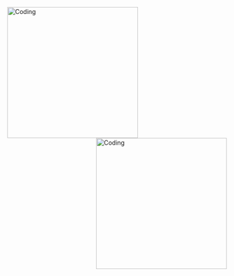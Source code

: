   <img align="left" alt="Coding" width="300" src="https://media0.giphy.com/media/PuvJVM5w0wu6QEUWfq/giphy.gif">  <img align="right" alt="Coding" width="300" src="https://media4.giphy.com/media/FhPbyzFSuKmly/giphy.gif">    
